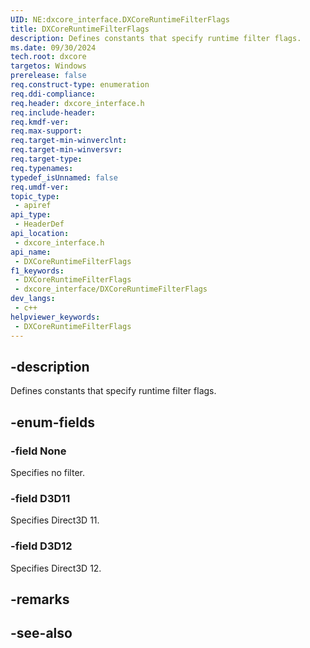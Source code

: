 ```yaml
---
UID: NE:dxcore_interface.DXCoreRuntimeFilterFlags
title: DXCoreRuntimeFilterFlags
description: Defines constants that specify runtime filter flags.
ms.date: 09/30/2024
tech.root: dxcore
targetos: Windows
prerelease: false
req.construct-type: enumeration
req.ddi-compliance: 
req.header: dxcore_interface.h
req.include-header: 
req.kmdf-ver: 
req.max-support: 
req.target-min-winverclnt: 
req.target-min-winversvr: 
req.target-type: 
req.typenames: 
typedef_isUnnamed: false
req.umdf-ver: 
topic_type:
 - apiref
api_type:
 - HeaderDef
api_location:
 - dxcore_interface.h
api_name:
 - DXCoreRuntimeFilterFlags
f1_keywords:
 - DXCoreRuntimeFilterFlags
 - dxcore_interface/DXCoreRuntimeFilterFlags
dev_langs:
 - c++
helpviewer_keywords:
 - DXCoreRuntimeFilterFlags
---
```


## -description

Defines constants that specify runtime filter flags.

## -enum-fields

### -field None

Specifies no filter.

### -field D3D11

Specifies Direct3D 11.

### -field D3D12

Specifies Direct3D 12.

## -remarks

## -see-also
